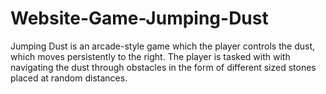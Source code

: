 # Website-Game-Jumping-Dust
Jumping Dust is an arcade-style game which the player controls the dust, which moves persistently to the right. 
The player is tasked with with navigating the dust through obstacles in the form of different sized stones placed at random distances.
